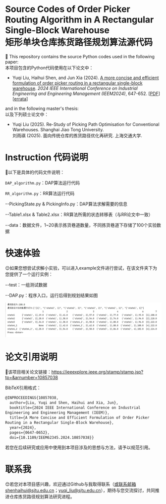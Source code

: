 # Source Codes of Order Picker Routing Algorithm in A Rectangular Single-Block Warehouse   <br> 矩形单块仓库拣货路径规划算法源代码

:wave:
This repository contains the source Python codes used in the following paper:  
本项目包含的Python代码使用在以下论文中：
* Yuqi Liu, Haihui Shen, and Jun Xia (2024). [A more concise and efficient formulation of order picker routing in a rectangular single-block warehouse](https://doi.org/10.1109/IEEM62345.2024.10857038). *2024 IEEE International Conference on Industrial Engineering and Engineering Management (IEEM2024)*, 647-652. [[PDF](https://shenhaihui.github.io/research/papers/Routing_IEEM24.pdf)] [[errata](https://shenhaihui.github.io/research/papers/Routing_IEEM24_errata.pdf)]
  
and in the following master's thesis:  
以及下列硕士论文中：
* Yuqi Liu (2025). Re-Study of Picking Path Optimisation for Conventional Warehouses. Shanghai Jiao Tong University.  
  刘雨祺 (2025). 面向传统仓库的拣货路径优化再研究. 上海交通大学.

# Instruction 代码说明
:rocket:以下是具体的代码文件说明：

`DAP_algorithm.py`：DAP算法运行代码

`RR_algorithm.py`：RR算法运行代码

--PickingState.py & PickingInfo.py：DAP算法求解需要的信息

--Table1.xlsx & Table2.xlsx：RR算法所需的状态转移表（与RR论文中一致）

--data：数据文件，1~20表示拣货巷道数量，不同拣货巷道下存储了100个实验数据


# 快速体验

:wink:如果您想尝试求解小实验，可以进入example文件进行尝试，在该文件夹下为您提供了一个运行实例：

--test：一组测试数据

--DAP.py：程序入口，运行后得到规划结果如图

![image](https://github.com/MyReStudy/single_block/blob/master/example/single_block_result.png)



# 论文引用说明
:star2:该项目相关论文链接：https://ieeexplore.ieee.org/stamp/stamp.jsp?tp=&arnumber=10857038

BibTeX引用格式：

```
@INPROCEEDINGS{10857038,
  author={Liu, Yuqi and Shen, Haihui and Xia, Jun},
  booktitle={2024 IEEE International Conference on Industrial Engineering and Engineering Management (IEEM)}, 
  title={A More Concise and Efficient Formulation of Order Picker Routing in a Rectangular Single-Block Warehouse}, 
  year={2024},
  pages={0647-0652},
  doi={10.1109/IEEM62345.2024.10857038}}
```

若您在后续研究或应用中使用到本项目涉及的思想与方法，请予以规范引用。

# 联系我
:blush:若您对本项目感兴趣，欢迎通过Github与我取得联系（或联系邮箱shenhaihui@sjtu.edu.cn；yuqi_liu@sjtu.edu.cn），期待与您交流探讨，共同推进仓库拣货路径规划算法研究进程。
